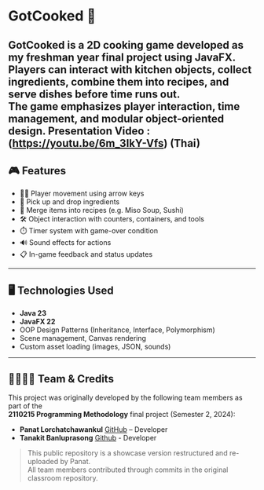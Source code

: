 # GotCooked 🍳

**GotCooked** is a 2D cooking game developed as my freshman year final project using **JavaFX**.  
Players can interact with kitchen objects, collect ingredients, combine them into recipes, and serve dishes before time runs out.  
The game emphasizes player interaction, time management, and modular object-oriented design.
Presentation Video : (https://youtu.be/6m_3IkY-Vfs) (Thai)
---

## 🎮 Features

- 🧍‍♂️ Player movement using arrow keys
- 🧂 Pick up and drop ingredients
- 🍲 Merge items into recipes (e.g. Miso Soup, Sushi)
- 🛠️ Object interaction with counters, containers, and tools
- ⏱️ Timer system with game-over condition
- 🔊 Sound effects for actions
- 📋 In-game feedback and status updates

---

## 🖥️ Technologies Used

- **Java 23**
- **JavaFX 22**
- OOP Design Patterns (Inheritance, Interface, Polymorphism)
- Scene management, Canvas rendering
- Custom asset loading (images, JSON, sounds)

---

## 👨‍👩‍👧‍👦 Team & Credits

This project was originally developed by the following team members as part of the  
**2110215 Programming Methodology** final project (Semester 2, 2024):

- **Panat Lorchatchawankul** [GitHub](https://github.com/Zeleaj) – Developer 
- **Tanakit Banluprasong** [Github](https://github.com/Tanakit-Kit) - Developer 


> This public repository is a showcase version restructured and re-uploaded by Panat.  
> All team members contributed through commits in the original classroom repository.



